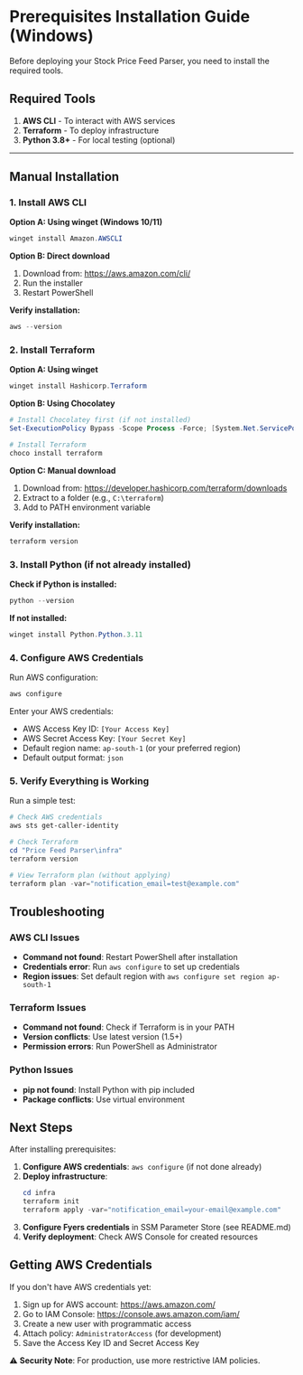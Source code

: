 # Prerequisites Installation Guide (Windows)

Before deploying your Stock Price Feed Parser, you need to install the required tools.

## Required Tools
1. **AWS CLI** - To interact with AWS services
2. **Terraform** - To deploy infrastructure
3. **Python 3.8+** - For local testing (optional)

---

## Manual Installation

### 1. Install AWS CLI

**Option A: Using winget (Windows 10/11)**
```powershell
winget install Amazon.AWSCLI
```

**Option B: Direct download**
1. Download from: https://aws.amazon.com/cli/
2. Run the installer
3. Restart PowerShell

**Verify installation:**
```powershell
aws --version
```

### 2. Install Terraform

**Option A: Using winget**
```powershell
winget install Hashicorp.Terraform
```

**Option B: Using Chocolatey**
```powershell
# Install Chocolatey first (if not installed)
Set-ExecutionPolicy Bypass -Scope Process -Force; [System.Net.ServicePointManager]::SecurityProtocol = [System.Net.ServicePointManager]::SecurityProtocol -bor 3072; iex ((New-Object System.Net.WebClient).DownloadString('https://community.chocolatey.org/install.ps1'))

# Install Terraform
choco install terraform
```

**Option C: Manual download**
1. Download from: https://developer.hashicorp.com/terraform/downloads
2. Extract to a folder (e.g., `C:\terraform`)
3. Add to PATH environment variable

**Verify installation:**
```powershell
terraform version
```

### 3. Install Python (if not already installed)

**Check if Python is installed:**
```powershell
python --version
```

**If not installed:**
```powershell
winget install Python.Python.3.11
```

### 4. Configure AWS Credentials

Run AWS configuration:
```powershell
aws configure
```

Enter your AWS credentials:
- AWS Access Key ID: `[Your Access Key]`
- AWS Secret Access Key: `[Your Secret Key]`
- Default region name: `ap-south-1` (or your preferred region)
- Default output format: `json`

### 5. Verify Everything is Working

Run a simple test:
```powershell
# Check AWS credentials
aws sts get-caller-identity

# Check Terraform
cd "Price Feed Parser\infra"
terraform version

# View Terraform plan (without applying)
terraform plan -var="notification_email=test@example.com"
```

## Troubleshooting

### AWS CLI Issues
- **Command not found**: Restart PowerShell after installation
- **Credentials error**: Run `aws configure` to set up credentials
- **Region issues**: Set default region with `aws configure set region ap-south-1`

### Terraform Issues
- **Command not found**: Check if Terraform is in your PATH
- **Version conflicts**: Use latest version (1.5+)
- **Permission errors**: Run PowerShell as Administrator

### Python Issues
- **pip not found**: Install Python with pip included
- **Package conflicts**: Use virtual environment

## Next Steps

After installing prerequisites:

1. **Configure AWS credentials**: `aws configure` (if not done already)
2. **Deploy infrastructure**: 
   ```powershell
   cd infra
   terraform init
   terraform apply -var="notification_email=your-email@example.com"
   ```
3. **Configure Fyers credentials** in SSM Parameter Store (see README.md)
4. **Verify deployment**: Check AWS Console for created resources

## Getting AWS Credentials

If you don't have AWS credentials yet:

1. Sign up for AWS account: https://aws.amazon.com/
2. Go to IAM Console: https://console.aws.amazon.com/iam/
3. Create a new user with programmatic access
4. Attach policy: `AdministratorAccess` (for development)
5. Save the Access Key ID and Secret Access Key

⚠️ **Security Note**: For production, use more restrictive IAM policies.
